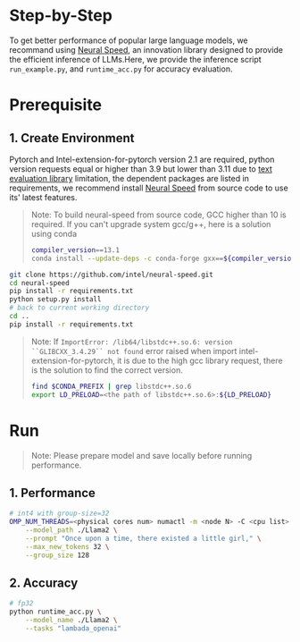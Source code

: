 # Step-by-Step

To get better performance of popular large language models, we recommand using [Neural Speed](https://github.com/intel/neural-speed.git), an innovation library designed to provide the efficient inference of LLMs.Here, we provide the inference script `run_example.py`, and `runtime_acc.py` for accuracy evaluation. 


# Prerequisite​
## 1. Create Environment​
Pytorch and Intel-extension-for-pytorch version 2.1 are required, python version requests equal or higher than 3.9 but lower than 3.11 due to [text evaluation library](https://github.com/EleutherAI/lm-evaluation-harness/tree/master) limitation, the dependent packages are listed in requirements, we recommend install [Neural Speed](https://github.com/intel/neural-speed.git) from source code to use its' latest features.

> Note: To build neural-speed from source code, GCC higher than 10 is required. If you can't upgrade system gcc/g++, here is a solution using conda
> ```bash
> compiler_version==13.1
> conda install --update-deps -c conda-forge gxx==${compiler_version} gcc==${compiler_version} gxx_linux-64==${compiler_version} libstdcxx-ng sysroot_linux-64 -y
> ```

```bash
git clone https://github.com/intel/neural-speed.git
cd neural-speed
pip install -r requirements.txt
python setup.py install
# back to current working directory
cd ..
pip install -r requirements.txt
```

> Note: If `ImportError: /lib64/libstdc++.so.6: version ``GLIBCXX_3.4.29`` not found` error raised when import intel-extension-for-pytorch, it is due to the high gcc library request, there is the solution to find the correct version.
> ```bash
> find $CONDA_PREFIX | grep libstdc++.so.6
> export LD_PRELOAD=<the path of libstdc++.so.6>:${LD_PRELOAD}
> ```


# Run


> Note: Please prepare model and save locally before running performance.


## 1. Performance

``` bash
# int4 with group-size=32
OMP_NUM_THREADS=<physical cores num> numactl -m <node N> -C <cpu list> python runtime_example.py \
    --model_path ./Llama2 \
    --prompt "Once upon a time, there existed a little girl," \
    --max_new_tokens 32 \
    --group_size 128
```

## 2. Accuracy

```bash
# fp32
python runtime_acc.py \
    --model_name ./Llama2 \
    --tasks "lambada_openai"
```

